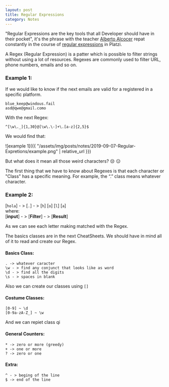 ```yaml
---
layout: post
title: Regular Expressions
category: Notes
---
```


"Regular Expressions are the key tools that all Developer should have in their pocket", it's the phrase with the teacher [Alberto Alcocer](https://twitter.com/beco) repat constantly in the course of [regular expressions](https://platzi.com/clases/expresiones-regulares/) in Platzi.

A Regex (Regular Expression) is a patter which is possible to filter strings without using a lot of resources. Regexes are commonly used to filter URL, phone numbers, emails and so on.

### Example 1:

If we would like to know if the next emails are valid for a registered in a specific platform.
```
blue_keep@windous.fail
asd@qwe@gmail.como
```
With the next Regex:
```
^[\w\._]{1,30}@[\w\.\-]+\.[a-z]{2,5}$
```
We would find that:

![example 1]({{ "/assets/img/posts/notes/2019-09-07-Regular-Expretions/example.png" | relative_url }})

But what does it mean all those weird characters? :unamused: :expressionless:

The first thing that we have to know about Regexes is that each character or "Class" has a specific meaning. For example, the “.” class means whatever character.

### Example 2:

[`hola`] - >  [`.`] - >  [`h`] [`o`] [`l`] [`a`] \
where:\
[**input**] - > [**Filter**] - > [**Result**]

As we can see each letter making matched with the Regex.

The basics classes are in the next  CheatSheets. We should have in mind all of it to read and create our Regex.

#### Basics Class:
```
. -> whatever caracter
\w - > find any conjunct that looks like as word
\d - > find all the digits
\s - > spaces in blank

```
Also we can create our classes using `[]` 
#### Costume Classes:
``` 
[0-9] ~ \d
[0-9a-zA-Z_] ~ \w
```
And we can repiet class qi
####  General Counters:
```
* -> zero or more (greedy)
+ -> one or more
? -> zero or one
```

####  Extra:
```
^ - > beging of the line
$ -> end of the line
```
<!--stackedit_data:
eyJoaXN0b3J5IjpbLTE1ODYxMTgxODIsLTk2NjIwMDk2NywtMT
g1NTE4NTU0OCwtNDI5NzQzODE3LC01MDc2OTY4MDcsNjExMzYz
MDA3LC0zNjA2ODY3ODUsLTEyMDgzMjI5MDMsNzg5MDMyOCwzMT
A4MzQ0NzksNDE5NjA0NjMsMTg5ODM1NDk4Nyw4MjQ5NjcxODAs
LTM1MzY5NTQ5NSwtNjA1MTE5MTA0XX0=
-->
